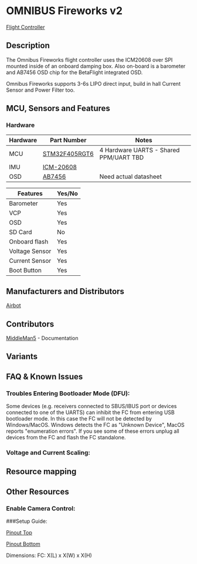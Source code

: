 # OMNIBUS Fireworks v2

[Flight Controller](https://imgur.com/BpeSasH)

## Description

The Omnibus Fireworks flight controller uses the ICM20608
over SPI mounted inside of an onboard damping box.
Also on-board is a barometer and AB7456 OSD chip for the BetaFlight integrated OSD.

Omnibus Fireworks supports 3-6s LIPO direct input, build in hall Current Sensor and Power Filter too.

## MCU, Sensors and Features

### Hardware

| Hardware      | Part Number   | Notes|
|---------------|---------------|------|
| MCU  | [STM32F405RGT6](http://www.mouser.com/ds/2/389/DM00037051-492832.pdf)  | 4 Hardware UARTS - Shared PPM/UART TBD|
| IMU  | [ICM-20608](https://store.invensense.com/datasheets/invensense/ICM-20608-G-ProductSpec-V1.pdf)        | |
| OSD  | [AB7456](https://www.unmannedtechshop.co.uk/micro-osd-v2-3-ab7456/)     | Need actual datasheet |


| Features | Yes/No |
|----------|--------|
| Barometer | Yes |
| VCP | Yes |
| OSD | Yes |
| SD Card | No |
| Onboard flash | Yes |
| Voltage Sensor | Yes |
| Current Sensor | Yes|
| Boot Button | Yes| 



## Manufacturers and Distributors

[Airbot](https://store.myairbot.com/omnibusfireworksv2.html)


## Contributors

[MiddleMan5](https://github.com/MiddleMan5) - Documentation

## Variants





## FAQ & Known Issues

### Troubles Entering Bootloader Mode (DFU):
Some devices (e.g. receivers connected to SBUS/IBUS port or devices connected to one of the UARTS) can inhibit the FC from entering USB bootloader mode. In this case the FC will not be detected by Windows/MacOS. Windows detects the FC as "Unknown Device", MacOS reports "enumeration errors". If you see some of these errors unplug all devices from the FC and flash the FC standalone.

### Voltage and Current Scaling:  
 


## Resource mapping

## Other Resources

### Enable Camera Control:

###Setup Guide:


[Pinout Top](https://imgur.com/6Tdb4jW)


[Pinout Bottom](https://imgur.com/DMmMzoI)

Dimensions:
FC: X(L) x X(W) x X(H)
